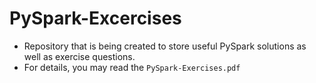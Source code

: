 # PySpark-Excercises
- Repository that is being created to store useful PySpark solutions as well as exercise questions. 
- For details, you may read the `PySpark-Exercises.pdf`
